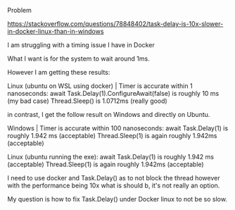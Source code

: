 Problem

https://stackoverflow.com/questions/78848402/task-delay-is-10x-slower-in-docker-linux-than-in-windows

I am struggling with a timing issue I have in Docker

What I want is for the system to wait around 1ms.

However I am getting these results:

Linux (ubuntu on WSL using docker) | Timer is accurate within 1 nanoseconds:
await Task.Delay(1).ConfigureAwait(false) is roughly 10 ms (my bad case)
Thread.Sleep() is 1.0712ms (really good)

in contrast, I get the follow result on Windows and directly on Ubuntu.

Windows | Timer is accurate within 100 nanoseconds:
await Task.Delay(1)   is roughly 1.942 ms (acceptable)
Thread.Sleep(1)       is again roughly 1.942ms (acceptable)

Linux (ubuntu running the exe):
await Task.Delay(1)   is roughly 1.942 ms (acceptable)
Thread.Sleep(1)       is again roughly 1.942ms (acceptable)

I need to use docker and Task.Delay() as to not block the thread however with the performance being 10x what is should b, it's not really an option.

My question is how to fix Task.Delay() under Docker linux to not be so slow.

